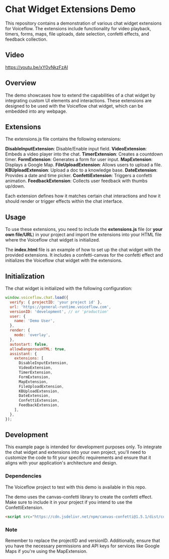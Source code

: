 # Chat Widget Extensions Demo
This repository contains a demonstration of various chat widget extensions for Voiceflow. The extensions include functionality for video playback, timers, forms, maps, file uploads, date selection, confetti effects, and feedback collection.

## Video
https://youtu.be/xY0vNkzFzAI

## Overview
The demo showcases how to extend the capabilities of a chat widget by integrating custom UI elements and interactions. These extensions are designed to be used with the Voiceflow chat widget, which can be embedded into any webpage.

## Extensions
The extensions.js file contains the following extensions:

**DisableInputExtension**: Disable/Enable input field.
**VideoExtension**: Embeds a video player into the chat.
**TimerExtension**: Creates a countdown timer.
**FormExtension**: Generates a form for user input.
**MapExtension**: Displays a Google Map.
**FileUploadExtension**: Allows users to upload a file.
**KBUploadExtension**: Upload a doc to a knowledge base.
**DateExtension**: Provides a date and time picker.
**ConfettiExtension**: Triggers a confetti animation.
**FeedbackExtension**: Collects user feedback with thumbs up/down.

Each extension defines how it matches certain chat interactions and how it should render or trigger effects within the chat interface.

## Usage
To use these extensions, you need to include the **extensions.js** file (or **your own file/URL**) in your project and import the extensions into your HTML file where the Voiceflow chat widget is initialized.

The **index.html** file is an example of how to set up the chat widget with the provided extensions. It includes a confetti-canvas for the confetti effect and initializes the Voiceflow chat widget with the extensions.

## Initialization
The chat widget is initialized with the following configuration:
```javascript
window.voiceflow.chat.load({
  verify: { projectID: 'your project id' },
  url: 'https://general-runtime.voiceflow.com',
  versionID: 'development', // or 'production'
  user: {
    name: 'Demo User',
  },
  render: {
    mode: 'overlay',
  },
  autostart: false,
  allowDangerousHTML: true,
  assistant: {
    extensions: [
      DisableInputExtension,
      VideoExtension,
      TimerExtension,
      FormExtension,
      MapExtension,
      FileUploadExtension,
      KBUploadExtension,
      DateExtension,
      ConfettiExtension,
      FeedbackExtension,
    ],
  },
});
```

## Development
This example page is intended for development purposes only. To integrate the chat widget and extensions into your own project, you'll need to customize the code to fit your specific requirements and ensure that it aligns with your application's architecture and design.

### Dependencies
The Voiceflow project to test with this demo is available in this repo.

The demo uses the canvas-confetti library to create the confetti effect. Make sure to include it in your project if you intend to use the ConfettiExtension.
``` html
<script src="https://cdn.jsdelivr.net/npm/canvas-confetti@1.5.1/dist/confetti.browser.min.js"></script>
```

### Note
Remember to replace the projectID and versionID. Additionally, ensure that you have the necessary permissions and API keys for services like Google Maps if you're using the MapExtension.
